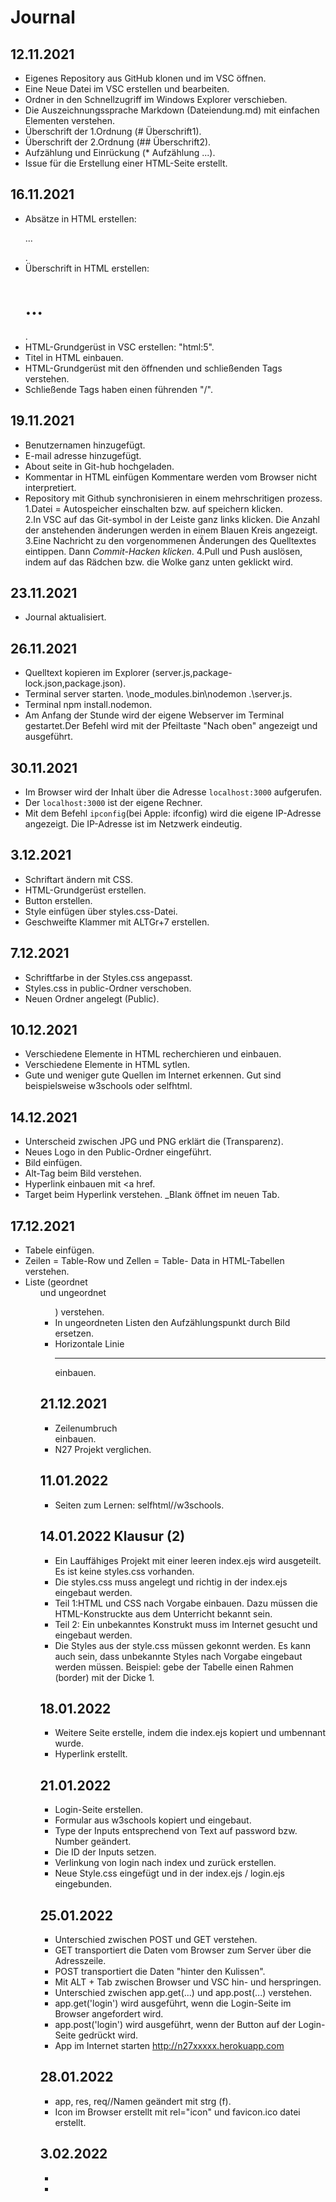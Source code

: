 # Journal

## 12.11.2021
* Eigenes Repository aus GitHub klonen und im VSC öffnen.
* Eine Neue Datei im VSC erstellen und bearbeiten.
* Ordner in den Schnellzugriff im Windows Explorer verschieben. 
* Die Auszeichnungssprache Markdown (Dateiendung.md) mit einfachen Elementen verstehen. 
* Überschrift der 1.Ordnung (# Überschrift1).
* Überschrift der 2.Ordnung (## Überschrift2).
* Aufzählung und Einrückung (* Aufzählung ...).
* Issue für die Erstellung einer HTML-Seite erstellt. 

## 16.11.2021
* Absätze in HTML erstellen: <p>...</P>.
* Überschrift in HTML erstellen: <h1>...</h1>.
* HTML-Grundgerüst in VSC erstellen: "html:5". 
* Titel in HTML einbauen. 
* HTML-Grundgerüst mit den öffnenden und schließenden Tags verstehen. 
* Schließende Tags haben einen führenden "/".

## 19.11.2021 
* Benutzernamen hinzugefügt.
* E-mail adresse hinzugefügt.
* About seite in Git-hub hochgeladen.
* Kommentar in HTML einfügen <!-- ich bin ein Kommentar--> Kommentare werden vom Browser nicht interpretiert.
* Repository mit Github synchronisieren in einem mehrschritigen prozess.
 1.Datei = Autospeicher einschalten bzw. auf speichern klicken.  
 2.In VSC auf das Git-symbol in der Leiste ganz links klicken. Die Anzahl der anstehenden änderungen werden in einem Blauen Kreis angezeigt.
 3.Eine Nachricht zu den vorgenommenen Änderungen des Quelltextes eintippen. Dann *Commit-Hacken klicken*. 
 4.Pull und Push auslösen, indem auf das Rädchen bzw. die Wolke ganz unten geklickt wird. 

## 23.11.2021
* Journal aktualisiert.
 

## 26.11.2021
* Quelltext kopieren im Explorer (server.js,package-lock.json,package.json).
* Terminal server starten. \node_modules\.bin\nodemon .\server.js.
* Terminal npm install.nodemon.
* Am Anfang der Stunde wird der eigene Webserver im Terminal gestartet.Der Befehl wird mit der Pfeiltaste "Nach oben" angezeigt und ausgeführt. 

## 30.11.2021
* Im Browser wird der Inhalt über die Adresse ````localhost:3000```` aufgerufen. 
* Der ````localhost:3000```` ist der eigene Rechner.
* Mit dem Befehl ````ipconfig````(bei Apple: ifconfig) wird die eigene IP-Adresse angezeigt. Die IP-Adresse ist im Netzwerk eindeutig.


## 3.12.2021
* Schriftart ändern mit CSS.
* HTML-Grundgerüst erstellen.
* Button erstellen. 
* Style einfügen über styles.css-Datei.
* Geschweifte Klammer mit ALTGr+7 erstellen.

## 7.12.2021
* Schriftfarbe in der Styles.css angepasst. 
* Styles.css in public-Ordner verschoben. 
* Neuen Ordner angelegt (Public). 

## 10.12.2021
* Verschiedene Elemente in HTML recherchieren und einbauen.
* Verschiedene Elemente in HTML sytlen.
* Gute und weniger gute Quellen im Internet erkennen. Gut sind beispielsweise w3schools oder selfhtml.

## 14.12.2021
* Unterscheid zwischen JPG und PNG erklärt die (Transparenz).
* Neues Logo in den Public-Ordner eingeführt. 
* Bild einfügen.
* Alt-Tag beim Bild verstehen. 
* Hyperlink einbauen mit <a href.
* Target beim Hyperlink verstehen. _Blank öffnet im neuen Tab.

## 17.12.2021
* Tabele einfügen.
* Zeilen <tr> = Table-Row und Zellen <td> = Table-
Data in HTML-Tabellen verstehen.
* Liste (geordnet <ol> und ungeordnet <ul>) verstehen.
* In ungeordneten Listen den Aufzählungspunkt durch Bild ersetzen. 
* Horizontale Linie <hr> einbauen.

## 21.12.2021
* Zeilenumbruch <br> einbauen. 
* N27 Projekt verglichen. 

## 11.01.2022
* Seiten zum Lernen: selfhtml//w3schools.

## 14.01.2022 Klausur (2)
* Ein Lauffähiges Projekt mit einer leeren index.ejs wird ausgeteilt. Es ist keine styles.css vorhanden.
* Die styles.css muss angelegt und richtig in der index.ejs eingebaut werden.
* Teil 1:HTML und CSS nach Vorgabe einbauen. Dazu müssen die HTML-Konstruckte aus dem Unterricht bekannt sein.
* Teil 2: Ein unbekanntes Konstrukt muss im Internet gesucht und eingebaut werden. 
* Die Styles aus der style.css müssen gekonnt werden. Es kann auch sein, dass unbekannte Styles nach Vorgabe eingebaut werden müssen. Beispiel: gebe der Tabelle einen Rahmen (border) mit der Dicke 1.

## 18.01.2022
* Weitere Seite erstelle, indem die index.ejs kopiert und umbennant wurde.
* Hyperlink erstellt.

## 21.01.2022
* Login-Seite erstellen.
* Formular aus w3schools kopiert und eingebaut.
* Type der Inputs entsprechend von Text auf password bzw. Number geändert.
* Die ID der Inputs setzen.
* Verlinkung von login nach index und zurück erstellen.
* Neue Style.css eingefügt und in der index.ejs / login.ejs eingebunden.

## 25.01.2022
* Unterschied zwischen POST und GET verstehen. 
* GET transportiert die Daten vom Browser zum Server über die Adresszeile. 
* POST transportiert die Daten "hinter den Kulissen".
* Mit ALT + Tab zwischen Browser und VSC hin- und herspringen.
* Unterschied zwischen app.get(...) und app.post(...) verstehen. 
* app.get('login') wird ausgeführt, wenn die Login-Seite im Browser angefordert wird. 
* app.post('login') wird ausgeführt, wenn der Button auf der Login-Seite gedrückt wird.
* App im Internet starten http://n27xxxxx.herokuapp.com

## 28.01.2022
* app, res, req//Namen geändert mit strg (f).
* Icon im Browser erstellt mit rel="icon" und favicon.ico datei erstellt. 

## 3.02.2022
* 
* 



